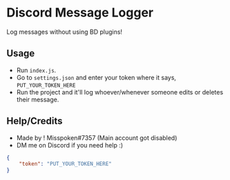 # Discord Message Logger
Log messages without using BD plugins!

## Usage
- Run `index.js`.
- Go to `settings.json` and enter your token where it says, `PUT_YOUR_TOKEN_HERE`
- Run the project and it'll log whoever/whenever someone edits or deletes their message.

## Help/Credits
- Made by ! Misspoken#7357 (Main account got disabled)
- DM me on Discord if you need help :)

```json
{
    "token": "PUT_YOUR_TOKEN_HERE"
}
